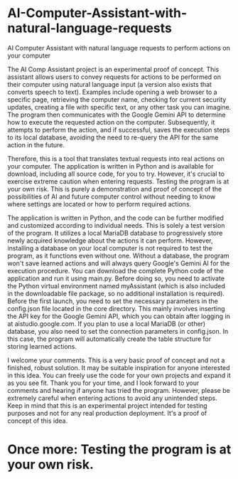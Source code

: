# AI-Computer-Assistant-with-natural-language-requests

AI Computer Assistant with natural language requests to perform actions on your computer

The AI Comp Assistant project is an experimental proof of concept. This assistant allows users to convey requests for actions to be performed on their computer using natural language input (a version also exists that converts speech to text). Examples include opening a web browser to a specific page, retrieving the computer name, checking for current security updates, creating a file with specific text, or any other task you can imagine. The program then communicates with the Google Gemini API to determine how to execute the requested action on the computer. Subsequently, it attempts to perform the action, and if successful, saves the execution steps to its local database, avoiding the need to re-query the API for the same action in the future.

Therefore, this is a tool that translates textual requests into real actions on your computer. The application is written in Python and is available for download, including all source code, for you to try. However, it's crucial to exercise extreme caution when entering requests. Testing the program is at your own risk. This is purely a demonstration and proof of concept of the possibilities of AI and future computer control without needing to know where settings are located or how to perform required actions.

The application is written in Python, and the code can be further modified and customized according to individual needs. This is solely a test version of the program. It utilizes a local MariaDB database to progressively store newly acquired knowledge about the actions it can perform. However, installing a database on your local computer is not required to test the program, as it functions even without one. Without a database, the program won't save learned actions and will always query Google's Gemini AI for the execution procedure.
You can download the complete Python code of the application and run it using main.py. Before doing so, you need to activate the Python virtual environment named myAssistant (which is also included in the downloadable file package, so no additional installation is required). Before the first launch, you need to set the necessary parameters in the config.json file located in the core directory. This mainly involves inserting the API key for the Google Gemini API, which you can obtain after logging in at aistudio.google.com. If you plan to use a local MariaDB (or other) database, you also need to set the connection parameters in config.json. In this case, the program will automatically create the table structure for storing learned actions.

I welcome your comments. This is a very basic proof of concept and not a finished, robust solution. It may be suitable inspiration for anyone interested in this idea. You can freely use the code for your own projects and expand it as you see fit.
Thank you for your time, and I look forward to your comments and hearing if anyone has tried the program. However, please be extremely careful when entering actions to avoid any unintended steps. Keep in mind that this is an experimental project intended for testing purposes and not for any real production deployment. It's a proof of concept of this idea.

# Once more: Testing the program is at your own risk.
